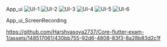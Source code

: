 
App_ui
![UI-1](https://github.com/Harshvasoya2737/Core-flutter-exam-1/assets/148517061/4661d7ae-ab9c-4727-aae9-c13f83b55495)
![UI-2](https://github.com/Harshvasoya2737/Core-flutter-exam-1/assets/148517061/fdadc8f4-7196-41d2-bc74-f94298bfe6d1)
![UI-3](https://github.com/Harshvasoya2737/Core-flutter-exam-1/assets/148517061/e036c197-1eba-45b5-aa1a-6ff5850383b1)
![UI-4](https://github.com/Harshvasoya2737/Core-flutter-exam-1/assets/148517061/e7b506bd-45d4-4c04-ae08-f15d48cc9a24)
![UI-5](https://github.com/Harshvasoya2737/Core-flutter-exam-1/assets/148517061/721b8716-85cb-48a6-8fb8-7a75fce47718)
![UI-6](https://github.com/Harshvasoya2737/Core-flutter-exam-1/assets/148517061/645d3a46-207f-4870-8f49-a304e7812729)

App_ui_ScreenRecording

https://github.com/Harshvasoya2737/Core-flutter-exam-1/assets/148517061/430bb755-92d6-4808-83f3-8a28b83d2c1f
